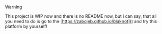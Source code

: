 > [!WARNING]
> This project is WIP now and there is no README now, but i can say, that all you need to do is go to the [https://zabojeb.github.io/blaknot]() and try this platform by yourself!

